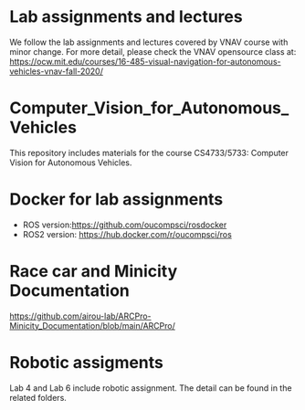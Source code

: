 # Lab assignments and lectures
We follow the lab assignments and lectures covered by VNAV course with minor change. For more detail, please check the VNAV opensource class at: https://ocw.mit.edu/courses/16-485-visual-navigation-for-autonomous-vehicles-vnav-fall-2020/


# Computer_Vision_for_Autonomous_Vehicles

This repository includes materials for the course CS4733/5733: Computer Vision for Autonomous Vehicles.

# Docker for lab assignments
- ROS version:https://github.com/oucompsci/rosdocker
- ROS2 version: https://hub.docker.com/r/oucompsci/ros

# Race car and Minicity Documentation

https://github.com/airou-lab/ARCPro-Minicity_Documentation/blob/main/ARCPro/

# Robotic assigments
Lab 4 and Lab 6 include robotic assignment. The detail can be found in the related folders.
